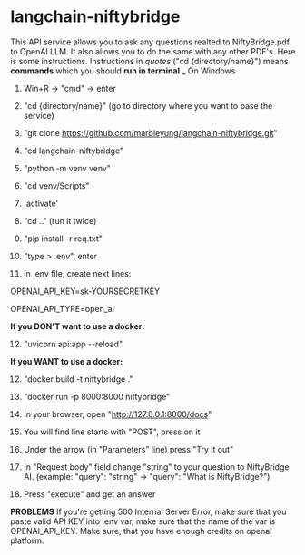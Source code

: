 # langchain-niftybridge
This API service allows you to ask any questions realted to NiftyBridge.pdf to OpenAI LLM. It also allows you to do the same with any other PDF's.
Here is some instructions. 
Instructions in _quotes_ ("cd {directory/name}") means **commands** which you should **run in terminal**
_
On Windows
1. Win+R -> "cmd" -> enter
2. "cd {directory/name}" (go to directory where you want to base the service)
3. "git clone https://github.com/marbleyung/langchain-niftybridge.git"
4. "cd langchain-niftybridge"
5. "python -m venv venv"
6. "cd venv/Scripts"
7. 'activate'
8. "cd .." (run it twice)
9. "pip install -r req.txt"
10. "type > .env", enter

11. in .env file, create next lines:

OPENAI_API_KEY=sk-YOURSECRETKEY

OPENAI_API_TYPE=open_ai

**If you DON'T want to use a docker:**

12. "uvicorn api:app --reload"

**If you WANT to use a docker:**

12. "docker build -t niftybridge ."

13. "docker run -p 8000:8000 niftybridge"



14. In your browser, open "http://127.0.0.1:8000/docs"
15. You will find line starts with "POST", press on it
16. Under the arrow (in "Parameters" line) press "Try it out"
17. In "Request body" field change "string" to your question to NiftyBridge AI. 
(example: "query": "string" -> "query": "What is NiftyBridge?")
18. Press "execute" and get an answer


**PROBLEMS**
If you're getting 500 Internal Server Error, make sure that you paste valid API KEY into .env var, make sure that the name of the var is OPENAI_API_KEY. Make sure, that you have enough credits on openai platform.
